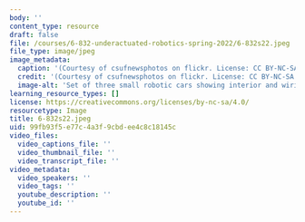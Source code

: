 ```yaml
---
body: ''
content_type: resource
draft: false
file: /courses/6-832-underactuated-robotics-spring-2022/6-832s22.jpeg
file_type: image/jpeg
image_metadata:
  caption: '(Courtesy of csufnewsphotos on flickr. License: CC BY-NC-SA.)'
  credit: '(Courtesy of csufnewsphotos on flickr. License: CC BY-NC-SA.)'
  image-alt: 'Set of three small robotic cars showing interior and wiring. '
learning_resource_types: []
license: https://creativecommons.org/licenses/by-nc-sa/4.0/
resourcetype: Image
title: 6-832s22.jpeg
uid: 99fb93f5-e77c-4a3f-9cbd-ee4c8c18145c
video_files:
  video_captions_file: ''
  video_thumbnail_file: ''
  video_transcript_file: ''
video_metadata:
  video_speakers: ''
  video_tags: ''
  youtube_description: ''
  youtube_id: ''
---
```

